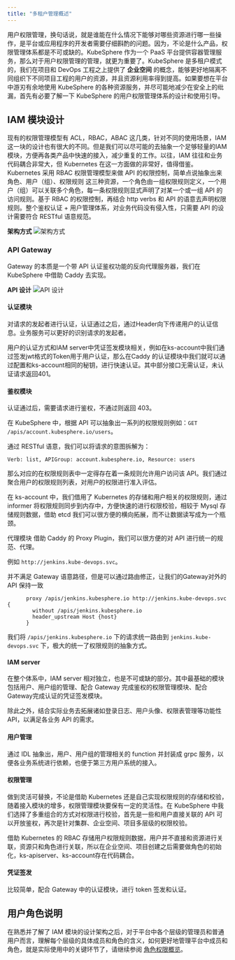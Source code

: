 ```yaml
---
title: "多租户管理概述"
---
```


用户权限管理，换句话说，就是谁能在什么情况下能够对哪些资源进行哪一些操作，是平台或应用程序的开发者需要仔细斟酌的问题。因为，不论是什么产品，权限管理体系都是不可或缺的。KubeSphere 作为一个 PaaS 平台提供容器管理服务，那么对于用户权限管理的管理，就更为重要了。KubeSphere 是多租户模式的，我们在项目和 DevOps 工程之上提供了 **企业空间** 的概念，能够更好地隔离不同组织下不同项目工程的用户的资源，并且资源利用率得到提高。如果要想在平台中游刃有余地使用 KubeSphere 的各种资源服务，并尽可能地减少在安全上的纰漏，首先有必要了解一下 KubeSphere 的用户权限管理体系的设计和使用引导。

## IAM 模块设计

现有的权限管理模型有 ACL，RBAC，ABAC 这几类，针对不同的使用场景，IAM 这一块的设计也有很大的不同。但是我们可以尽可能的去抽象一个足够轻量的IAM模块，方便再各类产品中快速的接入，减少重复的工作。以往，IAM 往往和业务代码耦合非常大，但 Kubernetes 在这一方面做的非常好，值得借鉴。Kubernetes 采用 RBAC 权限管理模型来做 API 的权限控制，简单点说抽象出来 角色、用户（组）、权限规则 这三种资源，一个角色由一组权限规则定义，一个用户（组）可以关联多个角色，每一条权限规则显式声明了对某一个或一组 API 的访问规则。基于 RBAC 的权限控制，再结合 http verbs 和 API 的语意去声明权限规则。整个鉴权认证 + 用户管理体系，对业务代码没有侵入性，只需要 API 的设计需要符合 RESTful 语意规范。

**架构方式**
![架构方式](/IAM-modules.png)

### API Gateway

Gateway 的本质是一个带 API 认证鉴权功能的反向代理服务器，我们在 KubeSphere 中借助 Caddy 去实现。

**API 设计**
![API 设计](/api-design.png)

#### 认证模块
对请求的发起者进行认证，认证通过之后，通过Header向下传递用户的认证信息。业务服务可以更好的识别请求的发起者。

用户的认证方式和IAM server中凭证签发模块相关，例如在ks-account中我们通过签发jwt格式的Token用于用户认证，那么在Caddy 的认证模块中我们就可以通过配置和ks-account相同的秘钥，进行快速认证。其中部分接口无需认证，未认证请求返回401。

#### 鉴权模块

认证通过后，需要请求进行鉴权，不通过则返回 403。

在 KubeSphere 中，根据 API 可以抽象出一系列的权限规则例如：`GET /apis/account.kubesphere.io/users`。

通过 RESTful 语意，我们可以将请求的意图拆解为：

```
Verb: list, APIGroup: account.kubesphere.io, Resource: users
```

那么对应的在权限规则表中一定得存在着一条规则允许用户访问该 API。我们通过聚合用户的权限规则列表，对用户的权限进行准入评估。

在 ks-account 中，我们借用了 Kubernetes 的存储和用户相关的权限规则，通过 informer 将权限规则同步到内存中，方便快速的进行权限校验，相较于 Mysql 存储规则数据，借助 etcd 我们可以很方便的横向拓展，而不让数据读写成为一个瓶颈。

代理模块
借助 Caddy 的 Proxy Plugin，我们可以很方便的对 API 进行统一的规范、代理。

例如 `http://jenkins.kube-devops.svc`。

并不满足 Gateway 语意路径，但是可以通过路由修正，让我们的Gateway对外的 API 保持一致

```
      proxy /apis/jenkins.kubesphere.io http://jenkins.kube-devops.svc {
        without /apis/jenkins.kubesphere.io
        header_upstream Host {host}
      }
```      
我们将 `/apis/jenkins.kubesphere.io` 下的请求统一路由到 `jenkins.kube-devops.svc` 下，极大的统一了权限规则的抽象方式。

#### IAM server

在整个体系中，IAM server 相对独立，也是不可或缺的部分。其中最基础的模块包括用户、用户组的管理、配合 Gateway 完成鉴权的权限管理模块、配合Gateway完成认证的凭证签发模块。

除此之外，结合实际业务去拓展诸如登录日志、用户头像、权限表管理等功能性 API，以满足各业务 API 的需求。

#### 用户管理

通过 IDL 抽象出，用户、用户组的管理相关的 function 并封装成 grpc 服务，以便各业务系统进行依赖，也便于第三方用户系统的接入。

#### 权限管理

做到灵活可替换，不论是借助 Kubernetes 还是自己实现权限规则的存储和校验，随着接入模块的增多，权限管理模块要保有一定的灵活性。在 KubeSphere 中我们选择了多重组合的方式对权限进行校验，首先是一些和用户直接关联的 API 可以开放鉴权，再次是针对集群、企业空间、项目多层级的权限校验。

借助 Kubernetes 的 RBAC 存储用户权限规则数据，用户并不直接和资源进行关联，资源只和角色进行关联，所以在企业空间、项目创建之后需要做角色的初始化，ks-apiserver、ks-account存在代码耦合。

#### 凭证签发

比较简单，配合 Gateway 中的认证模块，进行 token 签发和认证。

## 用户角色说明

在熟悉并了解了 IAM 模块的设计架构之后，对于平台中各个层级的管理员和普通用户而言，理解每个层级的具体成员和角色的含义，如何更好地管理平台中成员和角色，就是实际使用中的关键环节了，请继续参阅 [角色权限概览](../role-overview)。